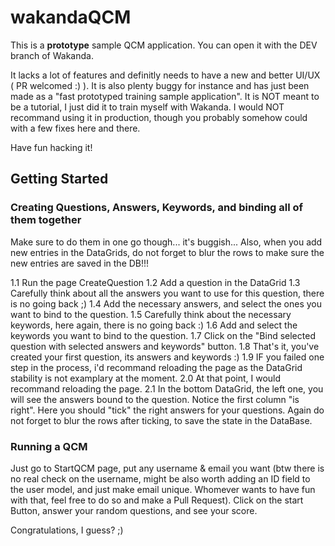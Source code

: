 <h1>wakandaQCM</h1>

This is a <strong>prototype</strong> sample QCM application.
You can open it with the DEV branch of Wakanda.

It lacks a lot of features and definitly needs to have a new and better UI/UX ( PR welcomed :) ).
It is also plenty buggy for instance and has just been made as a "fast prototyped training sample application".
It is NOT meant to be a tutorial, I just did it to train myself with Wakanda.
I would NOT recommand using it in production, though you probably somehow could with a few fixes here and there.

Have fun hacking it!

<h2>Getting Started</h2>

<h3>Creating Questions, Answers, Keywords, and binding all of them together</h3>

Make sure to do them in one go though... it's buggish...
Also, when you add new entries in the DataGrids, do not forget to blur the rows to make sure the new entries are saved in the DB!!!

1.1 Run the page CreateQuestion
1.2 Add a question in the DataGrid
1.3 Carefully think about all the answers you want to use for this question, there is no going back ;)
1.4 Add the necessary answers, and select the ones you want to bind to the question.
1.5 Carefully think about the necessary keywords, here again, there is no going back :)
1.6 Add and select the keywords you want to bind to the question.
1.7 Click on the "Bind selected question with selected answers and keywords" button.
1.8 That's it, you've created your first question, its answers and keywords :)
1.9 IF you failed one step in the process, i'd recommand reloading the page as the DataGrid stability is not examplary at the moment.
2.0 At that point, I would recommand reloading the page.
2.1 In the bottom DataGrid, the left one, you will see the answers bound to the question. Notice the first column "is right". Here you should "tick" the right answers for your questions. Again do not forget to blur the rows after ticking, to save the state in the DataBase.

<h3>Running a QCM</h3>

Just go to StartQCM page, put any username & email you want (btw there is no real check on the username, might be also worth adding an ID field to the user model, and just make email unique. Whomever wants to have fun with that, feel free to do so and make a Pull Request).
Click on the start Button, answer your random questions, and see your score.


Congratulations, I guess? ;)